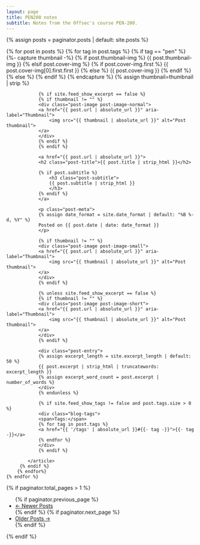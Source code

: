 ```yaml
---
layout: page
title: PEN200 notes
subtitle: Notes from the Offsec's course PEN-200.
---
```


{% assign posts = paginator.posts | default: site.posts %}

<div class="posts-list">
    {% for post in posts %}
    {% for tag in post.tags %}
    {% if tag == "pen" %} <!-- Esta página lista todos los posts que contengan a modo de tag el string que aparece a la izquierda.-->
            <article class="post-preview">
                {%- capture thumbnail -%}
                {% if post.thumbnail-img %}
                    {{ post.thumbnail-img }}
                {% elsif post.cover-img %}
                    {% if post.cover-img.first %}
                    {{ post.cover-img[0].first.first }}
                    {% else %}
                    {{ post.cover-img }}
                    {% endif %}
                {% else %}
                {% endif %}
                {% endcapture %}
                {% assign thumbnail=thumbnail | strip %}

                {% if site.feed_show_excerpt == false %}
                {% if thumbnail != "" %}
                <div class="post-image post-image-normal">
                <a href="{{ post.url | absolute_url }}" aria-label="Thumbnail">
                    <img src="{{ thumbnail | absolute_url }}" alt="Post thumbnail">
                </a>
                </div>
                {% endif %}
                {% endif %}

                <a href="{{ post.url | absolute_url }}">
                <h2 class="post-title">{{ post.title | strip_html }}</h2>

                {% if post.subtitle %}
                    <h3 class="post-subtitle">
                    {{ post.subtitle | strip_html }}
                    </h3>
                {% endif %}
                </a>

                <p class="post-meta">
                {% assign date_format = site.date_format | default: "%B %-d, %Y" %}
                Posted on {{ post.date | date: date_format }}
                </p>

                {% if thumbnail != "" %}
                <div class="post-image post-image-small">
                <a href="{{ post.url | absolute_url }}" aria-label="Thumbnail">
                    <img src="{{ thumbnail | absolute_url }}" alt="Post thumbnail">
                </a>
                </div>
                {% endif %}

                {% unless site.feed_show_excerpt == false %}
                {% if thumbnail != "" %}
                <div class="post-image post-image-short">
                <a href="{{ post.url | absolute_url }}" aria-label="Thumbnail">
                    <img src="{{ thumbnail | absolute_url }}" alt="Post thumbnail">
                </a>
                </div>
                {% endif %}

                <div class="post-entry">
                {% assign excerpt_length = site.excerpt_length | default: 50 %}
                {{ post.excerpt | strip_html | truncatewords: excerpt_length }}
                {% assign excerpt_word_count = post.excerpt | number_of_words %}
                </div>
                {% endunless %}

                {% if site.feed_show_tags != false and post.tags.size > 0 %}
                <div class="blog-tags">
                <span>Tags:</span>
                {% for tag in post.tags %}
                <a href="{{ '/tags' | absolute_url }}#{{- tag -}}">{{- tag -}}</a>
                {% endfor %}
                </div>
                {% endif %}

            </article>
         {% endif %}
        {% endfor%}
    {% endfor %}
</div>

{% if paginator.total_pages > 1 %}
<ul class="pagination main-pager">
  {% if paginator.previous_page %}
  <li class="page-item previous">
    <a class="page-link" href="{{ paginator.previous_page_path | absolute_url }}">&larr; Newer Posts</a>
  </li>
  {% endif %}
  {% if paginator.next_page %}
  <li class="page-item next">
    <a class="page-link" href="{{ paginator.next_page_path | absolute_url }}">Older Posts &rarr;</a>
  </li>
  {% endif %}
</ul>
{% endif %}
